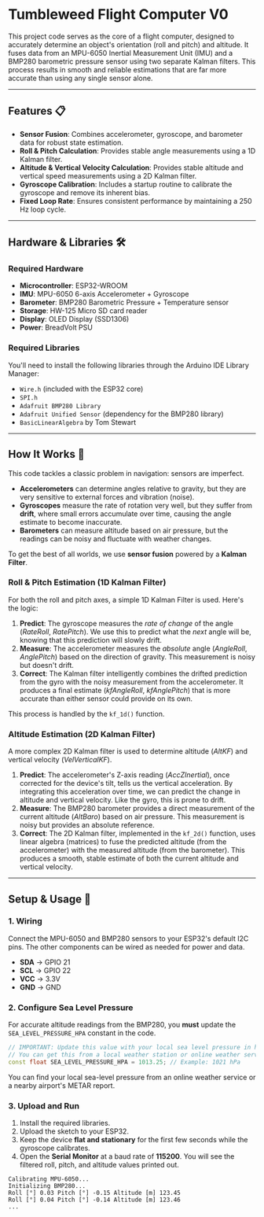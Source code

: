 # Tumbleweed Flight Computer V0

This project code serves as the core of a flight computer, designed to accurately determine an object's orientation (roll and pitch) and altitude. It fuses data from an MPU-6050 Inertial Measurement Unit (IMU) and a BMP280 barometric pressure sensor using two separate Kalman filters. This process results in smooth and reliable estimations that are far more accurate than using any single sensor alone.

-----

## Features 📋

  * **Sensor Fusion**: Combines accelerometer, gyroscope, and barometer data for robust state estimation.
  * **Roll & Pitch Calculation**: Provides stable angle measurements using a 1D Kalman filter.
  * **Altitude & Vertical Velocity Calculation**: Provides stable altitude and vertical speed measurements using a 2D Kalman filter.
  * **Gyroscope Calibration**: Includes a startup routine to calibrate the gyroscope and remove its inherent bias.
  * **Fixed Loop Rate**: Ensures consistent performance by maintaining a 250 Hz loop cycle.

-----

## Hardware & Libraries 🛠️

### Required Hardware

  * **Microcontroller**: ESP32-WROOM
  * **IMU**: MPU-6050 6-axis Accelerometer + Gyroscope
  * **Barometer**: BMP280 Barometric Pressure + Temperature sensor
  * **Storage**: HW-125 Micro SD card reader
  * **Display**: OLED Display (SSD1306)
  * **Power**: BreadVolt PSU

### Required Libraries

You'll need to install the following libraries through the Arduino IDE Library Manager:

  * `Wire.h` (included with the ESP32 core)
  * `SPI.h`
  * `Adafruit BMP280 Library`
  * `Adafruit Unified Sensor` (dependency for the BMP280 library)
  * `BasicLinearAlgebra` by Tom Stewart

-----

## How It Works 🧠

This code tackles a classic problem in navigation: sensors are imperfect.

  * **Accelerometers** can determine angles relative to gravity, but they are very sensitive to external forces and vibration (noise).
  * **Gyroscopes** measure the rate of rotation very well, but they suffer from **drift**, where small errors accumulate over time, causing the angle estimate to become inaccurate.
  * **Barometers** can measure altitude based on air pressure, but the readings can be noisy and fluctuate with weather changes.

To get the best of all worlds, we use **sensor fusion** powered by a **Kalman Filter**.

### Roll & Pitch Estimation (1D Kalman Filter)

For both the roll and pitch axes, a simple 1D Kalman Filter is used. Here's the logic:

1.  **Predict**: The gyroscope measures the *rate of change* of the angle ($RateRoll$, $RatePitch$). We use this to predict what the *next* angle will be, knowing that this prediction will slowly drift.
2.  **Measure**: The accelerometer measures the *absolute* angle ($AngleRoll$, $AnglePitch$) based on the direction of gravity. This measurement is noisy but doesn't drift.
3.  **Correct**: The Kalman filter intelligently combines the drifted prediction from the gyro with the noisy measurement from the accelerometer. It produces a final estimate ($kfAngleRoll$, $kfAnglePitch$) that is more accurate than either sensor could provide on its own.

This process is handled by the `kf_1d()` function.

### Altitude Estimation (2D Kalman Filter)

A more complex 2D Kalman filter is used to determine altitude ($AltKF$) and vertical velocity ($VelVerticalKF$).

1.  **Predict**: The accelerometer's Z-axis reading ($AccZInertial$), once corrected for the device's tilt, tells us the vertical acceleration. By integrating this acceleration over time, we can predict the change in altitude and vertical velocity. Like the gyro, this is prone to drift.
2.  **Measure**: The BMP280 barometer provides a direct measurement of the current altitude ($AltBaro$) based on air pressure. This measurement is noisy but provides an absolute reference.
3.  **Correct**: The 2D Kalman filter, implemented in the `kf_2d()` function, uses linear algebra (matrices) to fuse the predicted altitude (from the accelerometer) with the measured altitude (from the barometer). This produces a smooth, stable estimate of both the current altitude and vertical velocity.

-----

## Setup & Usage 🚀

### 1\. Wiring

Connect the MPU-6050 and BMP280 sensors to your ESP32's default I2C pins. The other components can be wired as needed for power and data.

  * **SDA** -\> GPIO 21
  * **SCL** -\> GPIO 22
  * **VCC** -\> 3.3V
  * **GND** -\> GND

### 2\. Configure Sea Level Pressure

For accurate altitude readings from the BMP280, you **must** update the `SEA_LEVEL_PRESSURE_HPA` constant in the code.

```cpp
// IMPORTANT: Update this value with your local sea level pressure in hPa.
// You can get this from a local weather station or online weather service.
const float SEA_LEVEL_PRESSURE_HPA = 1013.25; // Example: 1021 hPa
```

You can find your local sea-level pressure from an online weather service or a nearby airport's METAR report.

### 3\. Upload and Run

1.  Install the required libraries.
2.  Upload the sketch to your ESP32.
3.  Keep the device **flat and stationary** for the first few seconds while the gyroscope calibrates.
4.  Open the **Serial Monitor** at a baud rate of **115200**. You will see the filtered roll, pitch, and altitude values printed out.

<!-- end list -->

```
Calibrating MPU-6050...
Initializing BMP280...
Roll [°] 0.03 Pitch [°] -0.15 Altitude [m] 123.45
Roll [°] 0.04 Pitch [°] -0.14 Altitude [m] 123.46
...
```